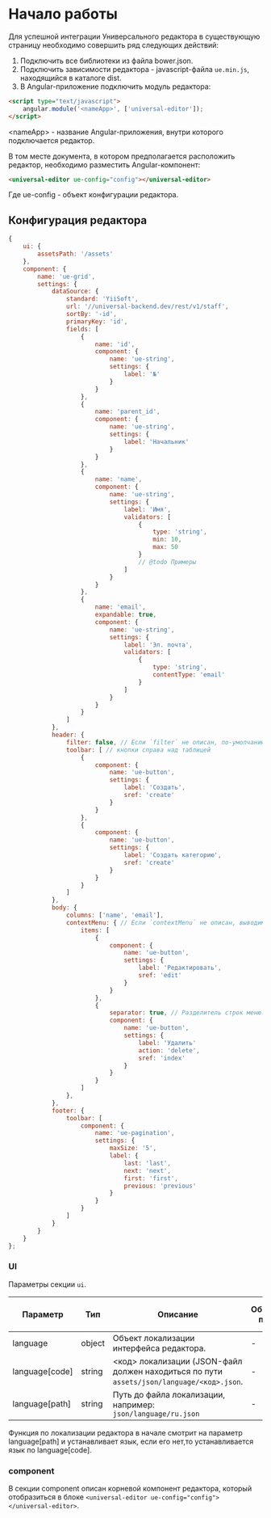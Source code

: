 # Начало работы

Для успешной интеграции Универсального редактора в существующую страницу 
необходимо совершить ряд следующих действий:

1. Подключить все библиотеки из файла bower.json.
1. Подключить зависимости редактора - javascript-файла `ue.min.js`, находящийся в каталоге dist.
1. В Angular-приложение подключить модуль редактора:

```html
<script type="text/javascript">
    angular.module('<nameApp>', ['universal-editor']);
</script>
```

\<nameApp\> - название Angular-приложения, внутри которого подключается редактор.

В том месте документа, в котором предполагается расположить редактор, 
необходимо разместить Angular-компонент:

```html
<universal-editor ue-config="config"></universal-editor>
```

Где ue-config - объект конфигурации редактора.

## Конфигурация редактора

```javascript
{
    ui: {
        assetsPath: '/assets'
    },
    component: {
        name: 'ue-grid',
        settings: {
            dataSource: {
                standard: 'YiiSoft',
                url: '//universal-backend.dev/rest/v1/staff',
                sortBy: '-id',
                primaryKey: 'id',
                fields: [
                    {
                        name: 'id',
                        component: {
                            name: 'ue-string',
                            settings: {
                                label: '№'
                            }
                        }
                    },
                    {
                        name: 'parent_id',
                        component: {
                            name: 'ue-string',
                            settings: {
                                label: 'Начальник'
                            }
                        }
                    },
                    {
                        name: 'name',
                        component: {
                            name: 'ue-string',
                            settings: {
                                label: 'Имя',
                                validators: [
                                    {
                                        type: 'string',
                                        min: 10,
                                        max: 50
                                    }
                                    // @todo Примеры
                                ]
                            }
                        }
                    },
                    {
                        name: 'email',
                        expandable: true,
                        component: {
                            name: 'ue-string',
                            settings: {
                                label: 'Эл. почта',
                                validators: [
                                    {
                                        type: 'string',
                                        contentType: 'email'
                                    }
                                ]
                            }
                        }
                    }
                ]
            },
            header: {
                filter: false, // Если `filter` не описан, по-умолчанию выводим фильтр.
                toolbar: [ // кнопки справа над таблицей
                    {
                        component: {
                            name: 'ue-button',
                            settings: {
                                label: 'Создать',
                                sref: 'create'
                            }
                        }
                    },
                    {
                        component: {
                            name: 'ue-button',
                            settings: {
                                label: 'Создать категорию',
                                sref: 'create'
                            }
                        }
                    }
                ]
            },
            body: {
                columns: ['name', 'email'],
                contextMenu: { // Если `contextMenu` не описан, выводим меню по-умолчанию.
                    items: [
                        {
                            component: {
                                name: 'ue-button',
                                settings: {
                                    label: 'Редактировать',
                                    sref: 'edit'
                                }
                            }
                        },
                        {
                            separator: true, // Разделитель строк меню.
                            component: {
                                name: 'ue-button',
                                settings: {
                                    label: 'Удалить'
                                    action: 'delete',
                                    sref: 'index'
                                }
                            }
                        }
                    ]
                },
            },
            footer: {
                toolbar: [
                    component: {
                        name: 'ue-pagination',
                        settings: {
                            maxSize: '5',
                            label: {
                                last: 'last',
                                next: 'next',
                                first: 'first',
                                previous: 'previous'
                            }
                        }
                    }
                ]
            }
        }
    }
};

```

### UI

Параметры секции `ui`.

| Параметр | Тип | Описание | Обязательный параметр? | Значение по-умолчанию |
| --- | --- | --- | --- | --- |
| language | object | Объект локализации интерфейса редактора. | - | - |
| language[code] |string|  <код> локализации (JSON-файл должен находиться по пути `assets/json/language/<код>.json`.| - | ru |
| language[path] | string | Путь до файла локализации, например: `json/language/ru.json`  | - | - |

Функция по локализации редактора в начале смотрит на параметр language[path] 
и устанавливает язык, если его нет,то устанавливается язык по language[code].

### component

В секции component описан корневой компонент редактора, который отобразиться 
в блоке `<universal-editor ue-config="config"></universal-editor>`.
